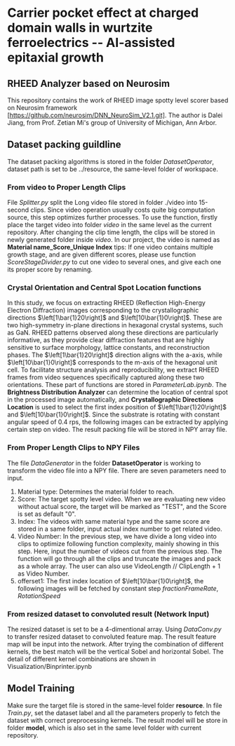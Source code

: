 # Carrier pocket effect at charged domain walls in wurtzite ferroelectrics -- AI-assisted epitaxial growth
## RHEED Analyzer based on Neurosim

This repository contains the work of RHEED image spotty level scorer based on Neurosim framework [https://github.com/neurosim/DNN_NeuroSim_V2.1.git]. The author is Dalei Jiang, from Prof. Zetian Mi's group of University of Michigan, Ann Arbor.
## Dataset packing guildline
The dataset packing algorithms is stored in the folder *DatasetOperator*, dataset path is set to be ../resource, the same-level folder of workspace.

### From **video** to **Proper Length Clips**
File *Splitter.py* split the Long video file stored in folder ./video into 15-second clips. Since video operation usually costs quite big computation source, this step optimizes further processes. To use the function, firstly place the target video into folder *video* in the same level as the current repository. After changing the clip time length, the clips will be stored in newly generated folder inside *video*. In our project, the video is named as **Material name_Score_Unique Index**
tips: If one video contains multiple growth stage, and are given different scores, please use function *ScoreStageDivider.py* to cut one video to several ones, and give each one its proper score by renaming.

### Crystal Orientation and Central Spot Location functions
In this study, we focus on extracting RHEED (Reflection High-Energy Electron Diffraction) images corresponding to the crystallographic directions $\left[1\bar{1}20\right]$ and $\left[10\bar{1}0\right]$. These are two high-symmetry in-plane directions in hexagonal crystal systems, such as GaN. RHEED patterns observed along these directions are particularly informative, as they provide clear diffraction features that are highly sensitive to surface morphology, lattice constants, and reconstruction phases. The $\left[1\bar{1}20\right]$ direction aligns with the a-axis, while $\left[10\bar{1}0\right]$ corresponds to the m-axis of the hexagonal unit cell.
To facilitate structure analysis and reproducibility, we extract RHEED frames from video sequences specifically captured along these two orientations. These part of functions are stored in *ParameterLab.ipynb*. The **Brightness Distribution Analyzer** can determine the location of central spot in the processed image automatically, and **Crystallographic Directions Location**  is used to select the first index position of $\left[1\bar{1}20\right]$ and $\left[10\bar{1}0\right]$. Since the substrate is rotating with constant angular speed of 0.4 rps, the following images can be extracted by applying certain step on video. The result packing file will be stored in NPY array file.

### From **Proper Length Clips** to **NPY Files**
The file *DataGenerator* in the folder **DatasetOperator** is working to transform the video file into a NPY file. There are seven parameters need to input.
1. Material type: Determines the material folder to reach. 
2. Score: The target spotty level video. When we are evaluating new video without actual score, the target will be marked as "TEST", and the Score is set as default "0".
3. Index: The videos with same material type and the same score are stored in a same folder, input actual index number to get related video. 
4. Video Number: In the previous step, we have divide a long video into clips to optimize following function complexity, mainly showing in this step. Here, input the number of videos cut from the previous step. The function will go through all the clips and truncate the images and pack as a whole array. 
The user can also use VideoLength // ClipLength + 1 as Video Number.
5. offerset1: The first index location of $\left[10\bar{1}0\right]$, the following images will be fetched by constant step $fraction{FrameRate, RotationSpeed}$

### From resized dataset to convoluted result (Network Input)
The resized dataset is set to be a 4-dimentional array. Using *DataConv.py* to transfer resized dataset to convoluted feature map. The result feature map will be input into the network. After trying the combination of different kernels, the best match will be the vertical Sobel and horizontal Sobel. The detail of different kernel combinations are shown in Visualization/Binprinter.ipynb

## Model Training
Make sure the target file is stored in the same-level folder **resource**. In file *Train.py*, set the dataset label and all the parameters properly to fetch the dataset with correct preprocessing kernels. The result model will be store in folder **model**, which is also set in the same level folder with current repository.
